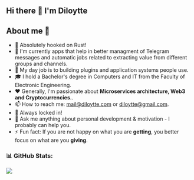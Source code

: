 ## Hi there 👋 I'm Diloytte

## About me 💯

- 🦀 Absolutely hooked on Rust!
- 🔭 I'm currently apps that help in better managment of Telegram messages and automatic jobs related to extracting value from different groups and channels.
- 🔧 My day job is to building plugins and application systems people use.
- 🎓 I hold a Bachelor's degree in Computers and IT from the Faculty of Electronic Engineering.
- ❤️ Generally, I'm passionate about **Microservices architecture, Web3 and Cryptocurrencies.**.
- 📫 How to reach me: [mail@diloytte.com](mailto:mail@diloytte.com) or [diloytte@gmail.com](mailto:diloytte@gmail.com).
- 🌱 Always locked in!
- 💬 Ask me anything about personal development & motivation - I probably can help you.
- ⚡ Fun fact: If you are not happy on what you are **getting**, you better focus on what are you **giving**.



### 📊 GitHub Stats:

![](https://github-readme-stats.vercel.app/api/top-langs/?username=diloytte&theme=dark&hide_border=false&include_all_commits=false&count_private=false&layout=compact)
